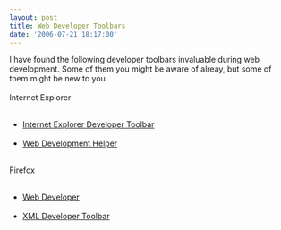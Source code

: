 ```yaml
---
layout: post
title: Web Developer Toolbars
date: '2006-07-21 18:17:00'
---
```


I have found the following developer toolbars invaluable during web development. Some of them you might be aware of alreay, but some of them might be new to you.<br><br>Internet Explorer<br><ul><br><li><a href="http://www.microsoft.com/downloads/details.aspx?FamilyID=e59c3964-672d-4511-bb3e-2d5e1db91038&displaylang=en">Internet Explorer Developer Toolbar</a></li><br><li><a href="http://www.nikhilk.net/Project.WebDevHelper.aspx">Web Development Helper</a></li><br></ul>Firefox<br><ul><br><li><a href="https://addons.mozilla.org/firefox/60/">Web Developer</a></li><br><li><a href="https://addons.mozilla.org/firefox/2897/">XML Developer Toolbar</a></li><br></ul>